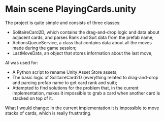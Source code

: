 # Main scene PlayingCards.unity

The project is quite simple and consists of three classes:

- SolitaireCard2D, which contains the drag-and-drop logic and data about adjacent cards, and parses Rank and Suit data from the prefab name;
- ActionsQueueService, a class that contains data about all the moves made during the game session;
- LastMoveData, an object that stores information about the last move;

AI was used for:

- A Python script to rename Unity Asset Store assets;
- The basic logic of SolitaireCard2D (everything related to drag-and-drop and parcing prefab name to get card rank and suit);
- Attempted to find solutions for the problem that, in the current implementation, makes it impossible to grab a card when another card is stacked on top of it.

What I would change:
In the current implementation it is impossible to move stacks of cards, which is really frustrating.
